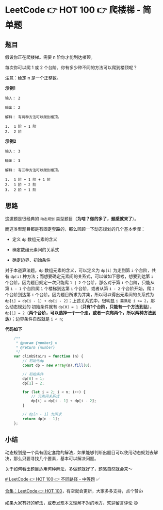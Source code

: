 # LeetCode 👉 HOT 100 👉 爬楼梯 - 简单题

## 题目

假设你正在爬楼梯。需要 n 阶你才能到达楼顶。

每次你可以爬 1 或 2 个台阶。你有多少种不同的方法可以爬到楼顶呢？

注意：给定 n 是一个正整数。

**示例1**

    输入： 2

    输出： 2

    解释： 有两种方法可以爬到楼顶。

    1.  1 阶 + 1 阶
    2.  2 阶

**示例2**

    输入： 3

    输出： 3

    解释： 有三种方法可以爬到楼顶。

    1.  1 阶 + 1 阶 + 1 阶
    2.  1 阶 + 2 阶
    3.  2 阶 + 1 阶

## 思路

这道题是很经典的 `动态规划` 类型题目（**为啥？做的多了，题感就来了**）。

而这类型题目都是有固定套路的，那么回顾一下动态规划的几个基本步骤：

- 定义 `dp` 数组元素的含义

- 确定数组元素间的关系式

- 确定边界、初始条件

对于本道算法题，`dp` 数组元素的含义，可以定义为 `dp[i]` 为走到第 `i` 个台阶，共有 `dp[i]` 种方法；而想要确定元素间的关系式，可以做如下思考，想要到达第 `i` 个台阶，因为题目规定一次只能爬 `1 | 2` 个台阶，那么对于第 `i` 个台阶，只能从第 `i - 1` 个台阶爬 `1` 个楼梯到达第 `i` 个台阶，或者从第 `i - 2` 个台阶开始，爬 `2` 个台阶到达第 `i` 个台阶。因为题目所求为并集，所以可以得出元素间的关系式为 `dp[i] = dp[i - 1] + dp[i - 2]`；上述关系式中，很明显 `i 需满足 i >= 2`，那么动态规划的 初始条件就有 `dp[0] = 1`（**只有1个台阶，只能有一个方法到达**），`dp[1] = 2`（**两个台阶，可以选择一个一个走，或者一次爬两个，所以两种方法到达**）；边界条件自然就是 `i < n`;

**代码如下**

```js
    /**
     * @param {number} n
     * @return {number}
     */
    var climbStairs = function (n) {
        // 初始化dp
        const dp = new Array(n).fill(0);

        // 初始条件
        dp[0] = 1;
        dp[1] = 2;

        for (let i = 2; i < n; i++) {
            // 元素间关系式
            dp[i] = dp[i - 1] + dp[i - 2];
        }

        // dp[n - 1] 为所求
        return dp[n - 1];
    };
```

## 小结

动态规划是一个具有固定套路的解法，如果能够判断出题目可以使用动态规划去解决，那么只要寻找几个要素，基本可以解决问题。

关于如何看出题目适用何种解法，多做题就好了，题感自然就会来～


[# LeetCode 👉 HOT 100 👉 不同路径 - 中等题](https://leetcode-cn.com/problems/climbing-stairs/) ✅


[合集：LeetCode 👉 HOT 100](https://juejin.cn/column/7029946677398077476)，有空就会更新，大家多多支持，点个赞👍

如果大家有好的解法，或者发现本文理解不对的地方，欢迎留言评论 😄

